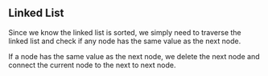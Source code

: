 ## Linked List

Since we know the linked list is sorted, we simply need to traverse the linked list and check if any node has the same value as the next node.

If a node has the same value as the next node, we delete the next node and connect the current node to the next to next node.